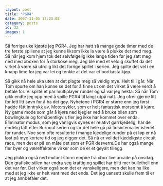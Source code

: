 ```yaml
---
layout: post
title: "PGR4"
date: 2007-11-05 17:23:02
category: posts
id: 32
images: 1
---
```

Så forrige uke kjøpte jeg PGR4. Jeg har hatt så mange gode timer med de tre første spillene at jeg kunne liksom ikke la være å plukke det med meg. Så når jeg kom hjem tok det selvfølgelig ikke lange tiden før jeg satt meg ned med xboxen for å storkose meg. Jeg ble med et veldig skuffet da det virket å være så utrolig likt det forrige spillet i serien. Jeg spilte det vel i en knapp time før jeg var lei og tenkte at det var et bortkasta kjøp. 

Så gikk nå hele uka uten at det plagte meg så veldig mye. Helt til i går. Når Tom spurte om han kunne se det for å finne ut om det virket å være verdt å betale for. Vi spilte et par multiplayer runder og så var jeg hekta. Så når Tom gikk endte jeg opp med å spille PGR4 til langt utpå natt. Jeg ofrer gjerne litt for lett litt søvn for å ha det gøy. Nyhetene i PGR4 er større enn jeg først hadde fått inntrykk av. Motorsykler, som er helt fantastisk morsomt å kjøre. Ny game mode som går å kjøre ned kjegler ved å bruke bilen som bowlingkule og forhåpentligvis fler jeg ikke har kommet over enda. Eliminator modus, som jeg vanligvis synes er relativt gørrkjedelig, har de endelig tatt etter Burnout serien og lar det hele gå på tidsintervaller istedet for runder. Noe som ofte resulterte i mange kjedelige runder på et løp er nå løst på mye kortere tid og jeg digger det. Så nå er vel det kjedeligste circuit race, men det er på en måte det som er PGR desverre.De har også mange fler byer og væreffektene virker som de er et gøyalt tillegg. 

Jeg plukka også ned mutant storm empire fra xbox live arcade på onsdag. Den grafiske stilen har endra seg kraftig og spillet har blitt mer bullethell enn det var før. Det virker også som det er vanskeligere, men det kan ha like med at jeg ikke er helt vant med det enda. Det jeg uansett skulle frem til er at jeg annbefaler det.